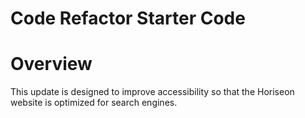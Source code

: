 # Code Refactor Starter Code
<h1>Overview</h1>
This update is designed to improve accessibility so that the Horiseon website is optimized for search engines. 